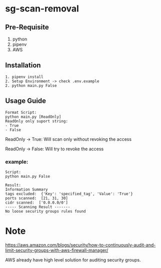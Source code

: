 # sg-scan-removal

## Pre-Requisite
1. python 
2. pipenv
3. AWS
## Installation 
```
1. pipenv install
2. Setup Environment -> check .env.example
2. python main.py False
```
## Usage Guide
```
Format Script: 
python main.py [ReadOnly]
ReadOnly only suport string: 
- True
- False
```
ReadOnly -> True: Will scan only without revoking the access

ReadOnly -> False: Will try to revoke the access


### example:
```
Script: 
python main.py False

Result: 
Information Summary
tags excluded:  {'Key': 'specified_tag', 'Value': 'True'}
ports scanned:  [21, 31, 30]
cidr scanned:  ['0.0.0.0/0']
----- Scanning Result -------
No loose security groups rules found
```


# Note
https://aws.amazon.com/blogs/security/how-to-continuously-audit-and-limit-security-groups-with-aws-firewall-manager/

AWS already have high level solution for auditing security groups. 
